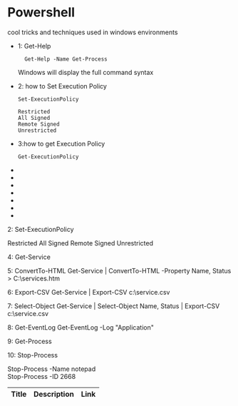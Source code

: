 # Powershell
cool tricks and techniques used in windows environments

<ul>
<li>1: Get-Help
  
      Get-Help -Name Get-Process

Windows will display the full command syntax</li>
<li>
2: how to Set Execution Policy

    Set-ExecutionPolicy

    Restricted 
    All Signed
    Remote Signed
    Unrestricted
</li>
<li>
3:how to get Execution Policy

    Get-ExecutionPolicy

</li>
<li></li>
<li></li>
<li></li>
<li></li>
<li></li>
<li></li>
<li></li>

</ul>





2: Set-ExecutionPolicy

Restricted 
All Signed
Remote Signed
Unrestricted



4: Get-Service

5: ConvertTo-HTML
Get-Service | ConvertTo-HTML -Property Name, Status > C:\services.htm


6: Export-CSV
Get-Service | Export-CSV c:\service.csv

7: Select-Object
Get-Service | Select-Object Name, Status | Export-CSV c:\service.csv

8: Get-EventLog
Get-EventLog -Log "Application"


9: Get-Process


10: Stop-Process

Stop-Process -Name notepad<br> Stop-Process -ID 2668


| Title | Description | Link|
| --- | --- | --- |
